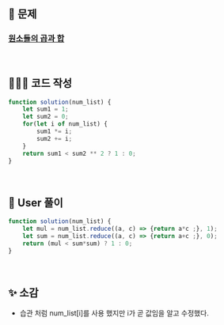 ## 📄 문제 

### [원소들의 곱과 합](https://school.programmers.co.kr/learn/courses/30/lessons/181929)

<br>

## 🧚🏻‍♀️ 코드 작성

```javascript
function solution(num_list) {
    let sum1 = 1;
    let sum2 = 0;
    for(let i of num_list) {
        sum1 *= i;
        sum2 += i;
    }
    return sum1 < sum2 ** 2 ? 1 : 0;
}
```

<br>

## 📝 User 풀이

```javascript
function solution(num_list) {
    let mul = num_list.reduce((a, c) => {return a*c ;}, 1);
    let sum = num_list.reduce((a, c) => {return a+c ;}, 0);
    return (mul < sum*sum) ? 1 : 0;
}
```

<br>

## ✨ 소감

+ 습관 처럼 num_list[i]를 사용 했지만 i가 곧 값임을 알고 수정했다.